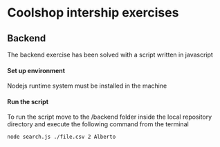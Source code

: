 # **Coolshop intership exercises**

## **Backend**
The backend exercise has been solved with a script written in javascript

#### **Set up environment**
Nodejs runtime system must be installed in the machine

#### **Run the script**
To run the script move to the /backend folder inside the local repository directory and execute the following command from the terminal
```shall 
node search.js ./file.csv 2 Alberto
```
